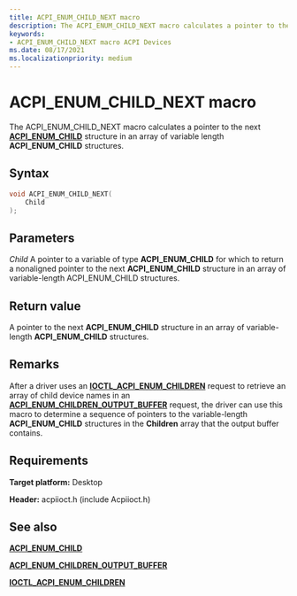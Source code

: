 ```yaml
---
title: ACPI_ENUM_CHILD_NEXT macro
description: The ACPI_ENUM_CHILD_NEXT macro calculates a pointer to the next ACPI_ENUM_CHILD structure in an array of variable length ACPI_ENUM_CHILD structures.
keywords: 
- ACPI_ENUM_CHILD_NEXT macro ACPI Devices
ms.date: 08/17/2021
ms.localizationpriority: medium
---
```


# ACPI_ENUM_CHILD_NEXT macro

The ACPI_ENUM_CHILD_NEXT macro calculates a pointer to the next [**ACPI_ENUM_CHILD**](/windows-hardware/drivers/ddi/acpiioct/ns-acpiioct-_acpi_enum_child) structure in an array of variable length **ACPI_ENUM_CHILD** structures.

## Syntax

```cpp
void ACPI_ENUM_CHILD_NEXT(
    Child
);
```

## Parameters

*Child*
A pointer to a variable of type **ACPI_ENUM_CHILD** for which to return a nonaligned pointer to the next **ACPI_ENUM_CHILD** structure in an array of variable-length ACPI_ENUM_CHILD structures.

## Return value

A pointer to the next **ACPI_ENUM_CHILD** structure in an array of variable-length **ACPI_ENUM_CHILD** structures.

## Remarks

After a driver uses an [**IOCTL_ACPI_ENUM_CHILDREN**](/windows-hardware/drivers/ddi/acpiioct/ni-acpiioct-ioctl_acpi_enum_children) request to retrieve an array of child device names in an [**ACPI_ENUM_CHILDREN_OUTPUT_BUFFER**](/windows-hardware/drivers/ddi/acpiioct/ns-acpiioct-_acpi_enum_children_output_buffer) request, the driver can use this macro to determine a sequence of pointers to the variable-length **ACPI_ENUM_CHILD** structures in the **Children** array that the output buffer contains.

## Requirements

**Target platform:** Desktop

**Header:** acpiioct.h (include Acpiioct.h)

## See also

[**ACPI_ENUM_CHILD**](/windows-hardware/drivers/ddi/acpiioct/ns-acpiioct-_acpi_enum_child)

[**ACPI_ENUM_CHILDREN_OUTPUT_BUFFER**](/windows-hardware/drivers/ddi/acpiioct/ns-acpiioct-_acpi_enum_children_output_buffer)

[**IOCTL_ACPI_ENUM_CHILDREN**](/windows-hardware/drivers/ddi/acpiioct/ni-acpiioct-ioctl_acpi_enum_children)
